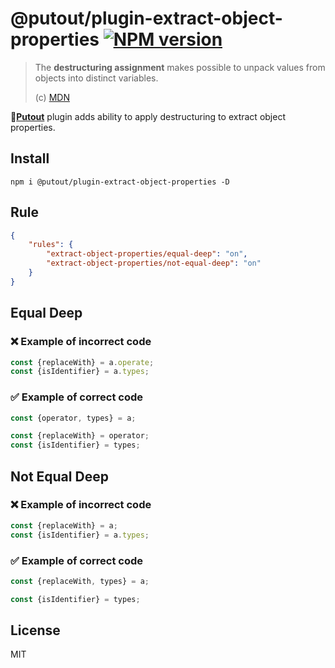 # @putout/plugin-extract-object-properties [![NPM version][NPMIMGURL]][NPMURL]

[NPMIMGURL]: https://img.shields.io/npm/v/@putout/plugin-extract-object-properties.svg?style=flat&longCache=true
[NPMURL]: https://npmjs.org/package/@putout/plugin-extract-object-properties "npm"

> The **destructuring assignment** makes possible to unpack values from objects into distinct variables.
>
> (c) [MDN](https://developer.mozilla.org/en-US/docs/Web/JavaScript/Reference/Operators/Destructuring_assignment)

🐊[**Putout**](https://github.com/coderaiser/putout) plugin adds ability to apply destructuring to extract object properties.

## Install

```
npm i @putout/plugin-extract-object-properties -D
```

## Rule

```json
{
    "rules": {
        "extract-object-properties/equal-deep": "on",
        "extract-object-properties/not-equal-deep": "on"
    }
}
```

## Equal Deep

### ❌ Example of incorrect code

```js
const {replaceWith} = a.operate;
const {isIdentifier} = a.types;
```

### ✅ Example of correct code

```js
const {operator, types} = a;

const {replaceWith} = operator;
const {isIdentifier} = types;
```

## Not Equal Deep

### ❌ Example of incorrect code

```js
const {replaceWith} = a;
const {isIdentifier} = a.types;
```

### ✅ Example of correct code

```js
const {replaceWith, types} = a;

const {isIdentifier} = types;
```

## License

MIT
